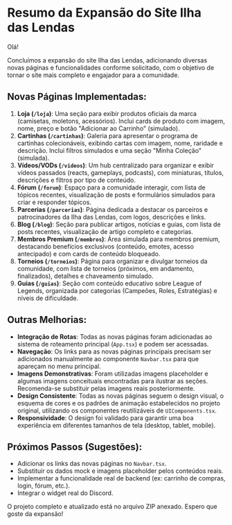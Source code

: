# Resumo da Expansão do Site Ilha das Lendas

Olá!

Concluímos a expansão do site Ilha das Lendas, adicionando diversas novas páginas e funcionalidades conforme solicitado, com o objetivo de tornar o site mais completo e engajador para a comunidade.

## Novas Páginas Implementadas:

1.  **Loja (`/loja`)**: Uma seção para exibir produtos oficiais da marca (camisetas, moletons, acessórios). Inclui cards de produto com imagem, nome, preço e botão "Adicionar ao Carrinho" (simulado).
2.  **Cartinhas (`/cartinhas`)**: Galeria para apresentar o programa de cartinhas colecionáveis, exibindo cartas com imagem, nome, raridade e descrição. Inclui filtros simulados e uma seção "Minha Coleção" (simulada).
3.  **Vídeos/VODs (`/videos`)**: Um hub centralizado para organizar e exibir vídeos passados (reacts, gameplays, podcasts), com miniaturas, títulos, descrições e filtros por tipo de conteúdo.
4.  **Fórum (`/forum`)**: Espaço para a comunidade interagir, com lista de tópicos recentes, visualização de posts e formulários simulados para criar e responder tópicos.
5.  **Parcerias (`/parcerias`)**: Página dedicada a destacar os parceiros e patrocinadores da Ilha das Lendas, com logos, descrições e links.
6.  **Blog (`/blog`)**: Seção para publicar artigos, notícias e guias, com lista de posts recentes, visualização de artigo completo e categorias.
7.  **Membros Premium (`/membros`)**: Área simulada para membros premium, destacando benefícios exclusivos (conteúdo, emotes, acesso antecipado) e com cards de conteúdo bloqueado.
8.  **Torneios (`/torneios`)**: Página para organizar e divulgar torneios da comunidade, com lista de torneios (próximos, em andamento, finalizados), detalhes e chaveamento simulado.
9.  **Guias (`/guias`)**: Seção com conteúdo educativo sobre League of Legends, organizada por categorias (Campeões, Roles, Estratégias) e níveis de dificuldade.

## Outras Melhorias:

*   **Integração de Rotas**: Todas as novas páginas foram adicionadas ao sistema de roteamento principal (`App.tsx`) e podem ser acessadas.
*   **Navegação**: Os links para as novas páginas principais precisam ser adicionados manualmente ao componente `Navbar.tsx` para que apareçam no menu principal.
*   **Imagens Demonstrativas**: Foram utilizadas imagens placeholder e algumas imagens conceituais encontradas para ilustrar as seções. Recomenda-se substituir pelas imagens reais posteriormente.
*   **Design Consistente**: Todas as novas páginas seguem o design visual, o esquema de cores e os padrões de animação estabelecidos no projeto original, utilizando os componentes reutilizáveis de `UIComponents.tsx`.
*   **Responsividade**: O design foi validado para garantir uma boa experiência em diferentes tamanhos de tela (desktop, tablet, mobile).

## Próximos Passos (Sugestões):

*   Adicionar os links das novas páginas no `Navbar.tsx`.
*   Substituir os dados mock e imagens placeholder pelos conteúdos reais.
*   Implementar a funcionalidade real de backend (ex: carrinho de compras, login, fórum, etc.).
*   Integrar o widget real do Discord.

O projeto completo e atualizado está no arquivo ZIP anexado. Espero que goste da expansão!

